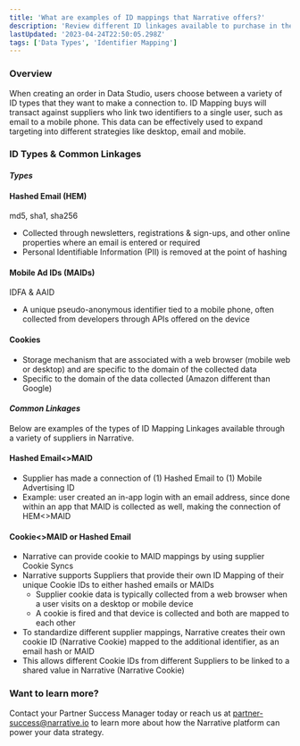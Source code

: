 ```yaml
---
title: 'What are examples of ID mappings that Narrative offers?'
description: 'Review different ID linkages available to purchase in the Narrative Data Studio'
lastUpdated: '2023-04-24T22:50:05.298Z'
tags: ['Data Types', 'Identifier Mapping']
---
```

### Overview

When creating an order in Data Studio, users choose between a variety of ID types that they want to make a connection to. ID Mapping buys will transact against suppliers who link two identifiers to a single user, such as email to a mobile phone. This data can be effectively used to expand targeting into different strategies like desktop, email and mobile. 

### ID Types & Common Linkages

#### _Types_

#### **Hashed Email (HEM)**

md5, sha1, sha256

*   Collected through newsletters, registrations & sign-ups, and other online properties where an email is entered or required
*   Personal Identifiable Information (PII) is removed at the point of hashing

#### **Mobile Ad IDs (MAIDs)**

IDFA & AAID

*   A unique pseudo-anonymous identifier tied to a mobile phone, often collected from developers through APIs offered on the device

#### **Cookies**

*   Storage mechanism that are associated with a web browser (mobile web or desktop) and are specific to the domain of the collected data
*   Specific to the domain of the data collected (Amazon different than Google)

#### _Common Linkages_

Below are examples of the types of ID Mapping Linkages available through a variety of suppliers in Narrative.

#### **Hashed Email<>MAID**

*   Supplier has made a connection of (1) Hashed Email to (1) Mobile Advertising ID
*   Example: user created an in-app login with an email address, since done within an app that MAID is collected as well, making the connection of HEM<>MAID

#### **Cookie<>MAID or Hashed Email**

*   Narrative can provide cookie to MAID mappings by using supplier Cookie Syncs
*   Narrative supports Suppliers that provide their own ID Mapping of their unique Cookie IDs to either hashed emails or MAIDs
    *   Supplier cookie data is typically collected from a web browser when a user visits on a desktop or mobile device
    *   A cookie is fired and that device is collected and both are mapped to each other
*   To standardize different supplier mappings, Narrative creates their own cookie ID (Narrative Cookie) mapped to the additional identifier, as an email hash or MAID
*   This allows different Cookie IDs from different Suppliers to be linked to a shared value in Narrative (Narrative Cookie)

### Want to learn more?

Contact your Partner Success Manager today or reach us at partner-success@narrative.io to learn more about how the Narrative platform can power your data strategy.

